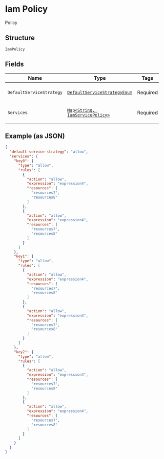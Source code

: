 
# Iam Policy

Policy

## Structure

`IamPolicy`

## Fields

| Name | Type | Tags | Description | Getter | Setter |
|  --- | --- | --- | --- | --- | --- |
| `DefaultServiceStrategy` | [`DefaultServiceStrategyEnum`](../../doc/models/default-service-strategy-enum.md) | Required | IAM default service strategy | DefaultServiceStrategyEnum getDefaultServiceStrategy() | setDefaultServiceStrategy(DefaultServiceStrategyEnum defaultServiceStrategy) |
| `Services` | [`Map<String, IamServicePolicy>`](../../doc/models/iam-service-policy.md) | Required | IAM services | Map<String, IamServicePolicy> getServices() | setServices(Map<String, IamServicePolicy> services) |

## Example (as JSON)

```json
{
  "default-service-strategy": "allow",
  "services": {
    "key0": {
      "type": "allow",
      "rules": [
        {
          "action": "allow",
          "expression": "expression4",
          "resources": [
            "resources7",
            "resources8"
          ]
        },
        {
          "action": "allow",
          "expression": "expression4",
          "resources": [
            "resources7",
            "resources8"
          ]
        }
      ]
    },
    "key1": {
      "type": "allow",
      "rules": [
        {
          "action": "allow",
          "expression": "expression4",
          "resources": [
            "resources7",
            "resources8"
          ]
        },
        {
          "action": "allow",
          "expression": "expression4",
          "resources": [
            "resources7",
            "resources8"
          ]
        }
      ]
    },
    "key2": {
      "type": "allow",
      "rules": [
        {
          "action": "allow",
          "expression": "expression4",
          "resources": [
            "resources7",
            "resources8"
          ]
        },
        {
          "action": "allow",
          "expression": "expression4",
          "resources": [
            "resources7",
            "resources8"
          ]
        }
      ]
    }
  }
}
```

